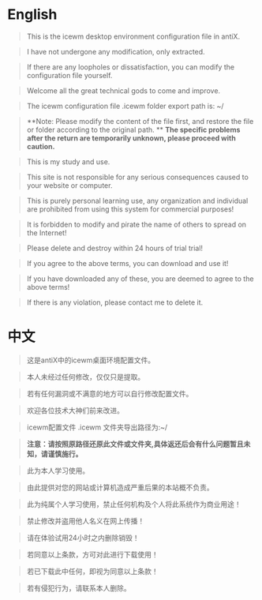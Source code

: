 # English

> This is the icewm desktop environment configuration file in antiX.

> I have not undergone any modification, only extracted.

> If there are any loopholes or dissatisfaction, you can modify the configuration file yourself.

> Welcome all the great technical gods to come and improve.

> The icewm configuration file .icewm folder export path is: ~/

> **Note: Please modify the content of the file first, and restore the file or folder according to the original path. **
**The specific problems after the return are temporarily unknown, please proceed with caution.**

> This is my study and use.

> This site is not responsible for any serious consequences caused to your website or computer.

> This is purely personal learning use, any organization and individual are prohibited from using this system for commercial purposes!

> It is forbidden to modify and pirate the name of others to spread on the Internet!

> Please delete and destroy within 24 hours of trial trial!

> If you agree to the above terms, you can download and use it!

> If you have downloaded any of these, you are deemed to agree to the above terms!

> If there is any violation, please contact me to delete it.

# 中文

> 这是antiX中的icewm桌面环境配置文件。

> 本人未经过任何修改，仅仅只是提取。

> 若有任何漏洞或不满意的地方可以自行修改配置文件。

> 欢迎各位技术大神们前来改进。

> icewm配置文件 .icewm 文件夹导出路径为:~/

> **注意：请按照原路径还原此文件或文件夹,具体返还后会有什么问题暂且未知，请谨慎施行。**

> 此为本人学习使用。

> 由此提供对您的网站或计算机造成严重后果的本站概不负责。

> 此为纯属个人学习使用，禁止任何机构及个人将此系统作为商业用途！

> 禁止修改并盗用他人名义在网上传播！

> 请在体验试用24小时之内删除销毁！

> 若同意以上条款，方可对此进行下载使用！

> 若已下载此中任何，即视为同意以上条款！

> 若有侵犯行为，请联系本人删除。


